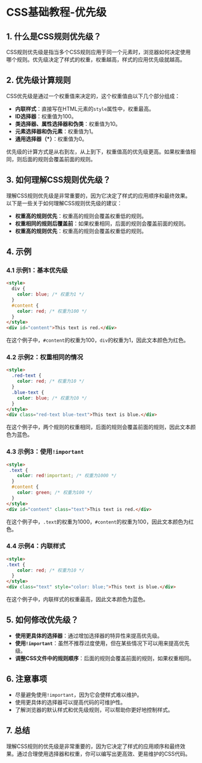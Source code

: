 # CSS基础教程-优先级

## 1. 什么是CSS规则优先级？

CSS规则优先级是指当多个CSS规则应用于同一个元素时，浏览器如何决定使用哪个规则。优先级决定了样式的权重，权重越高，样式的应用优先级就越高。

## 2. 优先级计算规则

CSS优先级是通过一个权重值来决定的，这个权重值由以下几个部分组成：
- **内联样式**：直接写在HTML元素的`style`属性中，权重最高。
- **ID选择器**：权重值为100。
- **类选择器、属性选择器和伪类**：权重值为10。
- **元素选择器和伪元素**：权重值为1。
- **通用选择器（*）**：权重值为0。

优先级的计算方式是从右到左，从上到下，权重值高的优先级更高。如果权重值相同，则后面的规则会覆盖前面的规则。

## 3. 如何理解CSS规则优先级？
理解CSS规则优先级是非常重要的，因为它决定了样式的应用顺序和最终效果。以下是一些关于如何理解CSS规则优先级的建议：
- **权重高的规则优先**：权重高的规则会覆盖权重低的规则。
- **权重相同的规则后覆盖前**：如果权重相同，后面的规则会覆盖前面的规则。
- **权重高的规则优先**：权重高的规则会覆盖权重低的规则。
## 4. 示例
### 4.1 示例1：基本优先级
```html
<style>
  div {
    color: blue; /* 权重为1 */
  }
  #content {
    color: red; /* 权重为100 */
  }
</style>
<div id="content">This text is red.</div>
```
在这个例子中，`#content`的权重为100，`div`的权重为1，因此文本颜色为红色。
### 4.2 示例2：权重相同的情况
```html
<style>
  .red-text {
    color: red; /* 权重为10 */
  }
  .blue-text {
    color: blue; /* 权重为10 */
  }
</style>
<div class="red-text blue-text">This text is blue.</div>
```
在这个例子中，两个规则的权重相同，后面的规则会覆盖前面的规则，因此文本颜色为蓝色。
### 4.3 示例3：使用`!important`
```html
<style>
 .text {
    color: red!important; /* 权重为1000 */
  }
  #content {
    color: green; /* 权重为100 */
  }
</style>
<div id="content" class="text">This text is red.</div>
```
在这个例子中，`.text`的权重为1000，`#content`的权重为100，因此文本颜色为红色。
### 4.4 示例4：内联样式
```html
<style>
.text {
    color: red; /* 权重为10 */
  }
</style>
<div class="text" style="color: blue;">This text is blue.</div>
```
在这个例子中，内联样式的权重最高，因此文本颜色为蓝色。

## 5. 如何修改优先级？
- **使用更具体的选择器**：通过增加选择器的特异性来提高优先级。
- **使用`!important`**：虽然不推荐过度使用，但在某些情况下可以用来提高优先级。
- **调整CSS文件中的规则顺序**：后面的规则会覆盖前面的规则，如果权重相同。

## 6. 注意事项
- 尽量避免使用`!important`，因为它会使样式难以维护。
- 使用更具体的选择器可以提高代码的可维护性。
- 了解浏览器的默认样式和优先级规则，可以帮助你更好地控制样式。

## 7. 总结
理解CSS规则的优先级是非常重要的，因为它决定了样式的应用顺序和最终效果。通过合理使用选择器和权重，你可以编写出更高效、更易维护的CSS代码。
